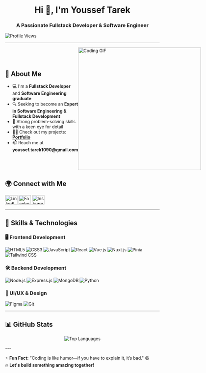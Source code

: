 <h1 align="center">Hi 👋, I'm Youssef Tarek</h1>
<h3 align="center">A Passionate Fullstack Developer & Software Engineer</h3>

<p align="left">
  <img src="https://komarev.com/ghpvc/?username=yousseftarek80&label=Profile%20Views&color=0e75b6&style=flat" alt="Profile Views" />
</p>

---
<div style="display: flex; justify-content: space-between; align-items: center;">
  <div>
    <h2>🚀 About Me</h2>
    <ul>
      <li>💻 I'm a <strong>Fullstack Developer</strong> and <strong>Software Engineering graduate</strong></li>
      <li>🔍 Seeking to become an <strong>Expert in Software Engineering & Fullstack Development</strong></li>
      <li>🎯 Strong problem-solving skills with a keen eye for detail</li>
      <li>👨‍💻 Check out my projects: <a href="https://yousseftarek80.github.io/" target="_blank"><strong>Portfolio</strong></a></li>
      <li>📫 Reach me at <strong>youssef.tarek1090@gmail.com</strong></li>
    </ul>
  </div>

  <div>
    <img src="https://media2.giphy.com/media/v1.Y2lkPTc5MGI3NjExZ3dzaGVwenZjYTRsYWl4cmQyd3BmNThvbHQ1bGd2bG8wMWN1MmRyZiZlcD12MV9pbnRlcm5hbF9naWZfYnlfaWQmY3Q9Zw/jBOOXxSJfG8kqMxT11/giphy.gif" width="400" alt="Coding GIF">
  </div>
</div>


<h2>🌍 Connect with Me</h2>
<p align="left">
  <a href="https://www.linkedin.com/in/youssef-tarek-2a4567232/" target="_blank">
    <img src="https://raw.githubusercontent.com/rahuldkjain/github-profile-readme-generator/master/src/images/icons/Social/linked-in-alt.svg" alt="LinkedIn" height="30" width="40"/>
  </a>
  <a href="https://fb.com/youssef tarek" target="_blank">
    <img src="https://raw.githubusercontent.com/rahuldkjain/github-profile-readme-generator/master/src/images/icons/Social/facebook.svg" alt="Facebook" height="30" width="40"/>
  </a>
  <a href="https://instagram.com/youssef_tarek_______" target="_blank">
    <img src="https://raw.githubusercontent.com/rahuldkjain/github-profile-readme-generator/master/src/images/icons/Social/instagram.svg" alt="Instagram" height="30" width="40"/>
  </a>
</p>

---
<h2>🚀 Skills & Technologies</h2>

### 🖥️ Frontend Development
<p>
  <img src="https://img.shields.io/badge/HTML5-E34F26?style=for-the-badge&logo=html5&logoColor=white" alt="HTML5"/>
  <img src="https://img.shields.io/badge/CSS3-1572B6?style=for-the-badge&logo=css3&logoColor=white" alt="CSS3"/>
  <img src="https://img.shields.io/badge/JavaScript-F7DF1E?style=for-the-badge&logo=javascript&logoColor=black" alt="JavaScript"/>
  <img src="https://img.shields.io/badge/React-61DAFB?style=for-the-badge&logo=react&logoColor=black" alt="React"/>
  <img src="https://img.shields.io/badge/Vue.js-4FC08D?style=for-the-badge&logo=vue.js&logoColor=white" alt="Vue.js"/>
  <img src="https://img.shields.io/badge/Nuxt.js-00C58E?style=for-the-badge&logo=nuxt.js&logoColor=white" alt="Nuxt.js"/>
  <img src="https://img.shields.io/badge/Pinia-FFC107?style=for-the-badge&logo=vue.js&logoColor=black" alt="Pinia"/>
  <img src="https://img.shields.io/badge/Tailwind_CSS-38B2AC?style=for-the-badge&logo=tailwind-css&logoColor=white" alt="Tailwind CSS"/>
</p>

### 🛠️ Backend Development
<p>
  <img src="https://img.shields.io/badge/Node.js-339933?style=for-the-badge&logo=node.js&logoColor=white" alt="Node.js"/>
  <img src="https://img.shields.io/badge/Express.js-000000?style=for-the-badge&logo=express&logoColor=white" alt="Express.js"/>
  <img src="https://img.shields.io/badge/MongoDB-47A248?style=for-the-badge&logo=mongodb&logoColor=white" alt="MongoDB"/>
  <img src="https://img.shields.io/badge/Python-3776AB?style=for-the-badge&logo=python&logoColor=white" alt="Python"/>
</p>

### 🎨 UI/UX & Design
<p>
  <img src="https://img.shields.io/badge/Figma-F24E1E?style=for-the-badge&logo=figma&logoColor=white" alt="Figma"/>
  <img src="https://img.shields.io/badge/Git-F05032?style=for-the-badge&logo=git&logoColor=white" alt="Git"/>
</p>


---
<h2>📊 GitHub Stats</h2>
<p align="center">
  <img src="https://github-readme-stats.vercel.app/api/top-langs?username=yousseftarek80&show_icons=true&locale=en&layout=compact" alt="Top Languages" />
</p>
---

⭐ **Fun Fact:** "Coding is like humor—if you have to explain it, it’s bad." 😆  
🔥 **Let's build something amazing together!**
